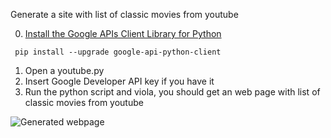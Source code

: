 Generate a site with list of classic movies from youtube

0. [Install the Google APIs Client Library for Python](https://developers.google.com/api-client-library/python/start/installation)
```
 pip install --upgrade google-api-python-client
```
1. Open a youtube.py
2. Insert Google Developer API key if you have it
3. Run the python script and viola, you should get an web page with list of classic movies from youtube

![Generated webpage](http://drive.google.com/uc?export=view&id=0B4oMJEtu7TwlUzBJdzBEXzBWT3c)
